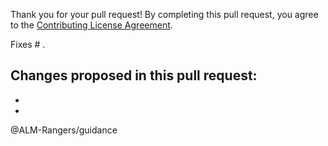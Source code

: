 Thank you for your pull request!
By completing this pull request, you agree to the [Contributing License Agreement](https://github.com/ALM-Rangers/Guidance/blob/master/.github/CLA.md).

Fixes # .

Changes proposed in this pull request:  
- 
- 
- 

@ALM-Rangers/guidance
